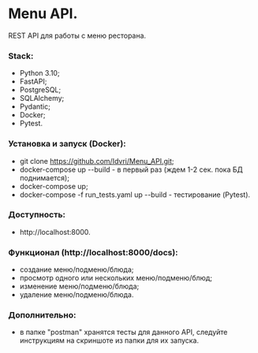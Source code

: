 # Menu API.
REST API для работы с меню ресторана. 


### Stack:
- Python 3.10;
- FastAPI;
- PostgreSQL;
- SQLAlchemy;
- Pydantic;
- Docker;
- Pytest.


### Установка и запуск (Docker):
- git clone https://github.com/Idvri/Menu_API.git;
- docker-compose up --build - в первый раз (ждем 1-2 сек. пока БД поднимается);
- docker-compose up;
- docker-compose -f run_tests.yaml up --build - тестирование (Pytest).

### Доступность:
- http://localhost:8000.

### Функционал (http://localhost:8000/docs):
- cоздание меню/подменю/блюда;
- просмотр одного или нескольких меню/подменю/блюд;
- изменение меню/подменю/блюда;
- удаление меню/подменю/блюда.

### Дополнительно:
- в папке "postman" хранятся тесты для данного API, следуйте инструкциям на скриншоте из папки для их запуска.
